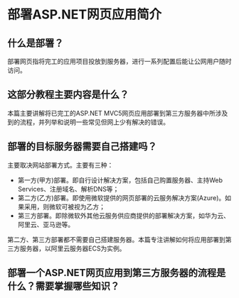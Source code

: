 # 部署ASP.NET网页应用简介

## 什么是部署？
部署网页指将完工的应用项目投放到服务器，进行一系列配置后能让公网用户随时访问。

## 这部分教程主要内容是什么？
本篇主要讲解将已完工的ASP.NET MVC5网页应用部署到第三方服务器中所涉及到的流程，并列举和说明一些常见但网上少有解决的错误。

## 部署的目标服务器需要自己搭建吗？
主要取决网站部署方式。主要有三种：

  * 第一方(甲方)部署。即自行设计解决方案，包括自己购置服务器、主持Web Services、注册域名、解析DNS等；
  * 第二方(乙方)部署。即使用微软提供的网页部署的云服务解决方案(Azure)。如果采用，则微软可被视为乙方；
  * 第三方部署。即除微软外其他云服务供应商提供的部署解决方案，如华为云、阿里云、亚马逊等。
  
第二方、第三方部署都不需要自己搭建服务器。本篇专注讲解如何将应用部署到第三方服务器，以阿里云服务器ECS为实例。

## 部署一个ASP.NET网页应用到第三方服务器的流程是什么？需要掌握哪些知识？

